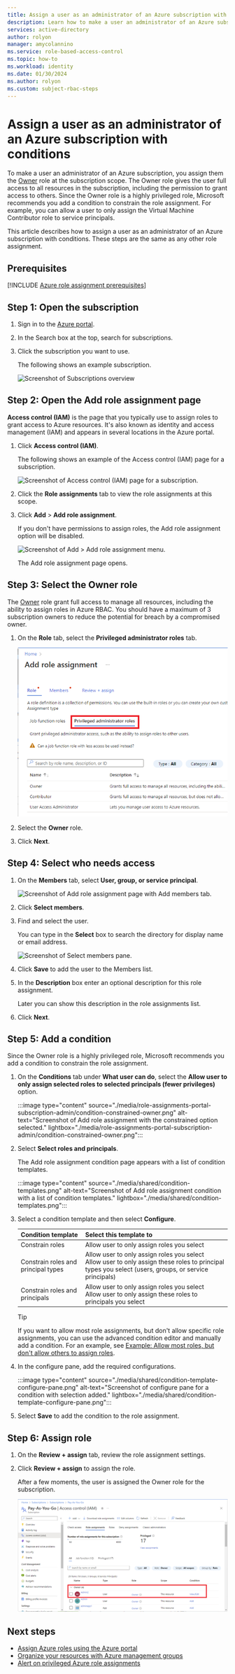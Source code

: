 ```yaml
---
title: Assign a user as an administrator of an Azure subscription with conditions - Azure RBAC
description: Learn how to make a user an administrator of an Azure subscription with conditions using the Azure portal and Azure role-based access control (Azure RBAC).
services: active-directory
author: rolyon
manager: amycolannino
ms.service: role-based-access-control
ms.topic: how-to
ms.workload: identity
ms.date: 01/30/2024
ms.author: rolyon
ms.custom: subject-rbac-steps
---
```


# Assign a user as an administrator of an Azure subscription with conditions

To make a user an administrator of an Azure subscription, you assign them the [Owner](built-in-roles.md#owner) role at the subscription scope. The Owner role gives the user full access to all resources in the subscription, including the permission to grant access to others. Since the Owner role is a highly privileged role, Microsoft recommends you add a condition to constrain the role assignment. For example, you can allow a user to only assign the Virtual Machine Contributor role to service principals.

This article describes how to assign a user as an administrator of an Azure subscription with conditions. These steps are the same as any other role assignment.

## Prerequisites

[!INCLUDE [Azure role assignment prerequisites](../../includes/role-based-access-control/prerequisites-role-assignments.md)]

## Step 1: Open the subscription

1. Sign in to the [Azure portal](https://portal.azure.com).

1. In the Search box at the top, search for subscriptions.

1. Click the subscription you want to use.

    The following shows an example subscription.

    ![Screenshot of Subscriptions overview](./media/shared/sub-overview.png)

## Step 2: Open the Add role assignment page

**Access control (IAM)** is the page that you typically use to assign roles to grant access to Azure resources. It's also known as identity and access management (IAM) and appears in several locations in the Azure portal.

1. Click **Access control (IAM)**.

    The following shows an example of the Access control (IAM) page for a subscription.

    ![Screenshot of Access control (IAM) page for a subscription.](./media/shared/sub-access-control.png)

1. Click the **Role assignments** tab to view the role assignments at this scope.

1. Click **Add** > **Add role assignment**.

   If you don't have permissions to assign roles, the Add role assignment option will be disabled.

    ![Screenshot of Add > Add role assignment menu.](./media/shared/add-role-assignment-menu.png)

    The Add role assignment page opens.

## Step 3: Select the Owner role

The [Owner](built-in-roles.md#owner) role grant full access to manage all resources, including the ability to assign roles in Azure RBAC. You should have a maximum of 3 subscription owners to reduce the potential for breach by a compromised owner.

1. On the **Role** tab, select the **Privileged administrator roles** tab.

   ![Screenshot of Add role assignment page with Privileged administrator roles tab selected.](./media/shared/privileged-administrator-roles.png)

1. Select the **Owner** role.

1. Click **Next**.

## Step 4: Select who needs access

1. On the **Members** tab, select **User, group, or service principal**.

   ![Screenshot of Add role assignment page with Add members tab.](./media/shared/members.png)

1. Click **Select members**.

1. Find and select the user.

    You can type in the **Select** box to search the directory for display name or email address.

   ![Screenshot of Select members pane.](./media/shared/select-members.png)

1. Click **Save** to add the user to the Members list.

1. In the **Description** box enter an optional description for this role assignment.

    Later you can show this description in the role assignments list.

1. Click **Next**.

## Step 5: Add a condition

Since the Owner role is a highly privileged role, Microsoft recommends you add a condition to constrain the role assignment.

1. On the **Conditions** tab under **What user can do**, select the **Allow user to only assign selected roles to selected principals (fewer privileges)** option.

    :::image type="content" source="./media/role-assignments-portal-subscription-admin/condition-constrained-owner.png" alt-text="Screenshot of Add role assignment with the constrained option selected." lightbox="./media/role-assignments-portal-subscription-admin/condition-constrained-owner.png":::

1. Select **Select roles and principals**.

    The Add role assignment condition page appears with a list of condition templates.

    :::image type="content" source="./media/shared/condition-templates.png" alt-text="Screenshot of Add role assignment condition with a list of condition templates." lightbox="./media/shared/condition-templates.png":::

1. Select a condition template and then select **Configure**.

    | Condition template | Select this template to |
    | --- | --- |
    | Constrain roles | Allow user to only assign roles you select |
    | Constrain roles and principal types | Allow user to only assign roles you select<br/>Allow user to only assign these roles to principal types you select (users, groups, or service principals) |
    | Constrain roles and principals | Allow user to only assign roles you select<br/>Allow user to only assign these roles to principals you select |

    > [!TIP]
    > If you want to allow most role assignments, but don't allow specific role assignments, you can use the advanced condition editor and manually add a condition. For an example, see [Example: Allow most roles, but don't allow others to assign roles](delegate-role-assignments-examples.md#example-allow-most-roles-but-dont-allow-others-to-assign-roles).
    
1. In the configure pane, add the required configurations.

    :::image type="content" source="./media/shared/condition-template-configure-pane.png" alt-text="Screenshot of configure pane for a condition with selection added." lightbox="./media/shared/condition-template-configure-pane.png":::

1. Select **Save** to add the condition to the role assignment.

## Step 6: Assign role

1. On the **Review + assign** tab, review the role assignment settings.

1. Click **Review + assign** to assign the role.

   After a few moments, the user is assigned the Owner role for the subscription.

    ![Screenshot of role assignment list after assigning role.](./media/role-assignments-portal-subscription-admin/sub-role-assignments-owner.png)

## Next steps

- [Assign Azure roles using the Azure portal](role-assignments-portal.md)
- [Organize your resources with Azure management groups](../governance/management-groups/overview.md)
- [Alert on privileged Azure role assignments](role-assignments-alert.md)

